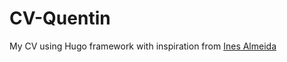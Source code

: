 # CV-Quentin

My CV using Hugo framework with inspiration from [Ines Almeida](https://github.com/ineesalmeida/)
